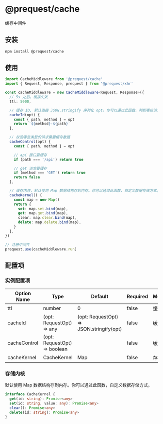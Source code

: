 # @prequest/cache

缓存中间件

## 安装

```bash
npm install @prequest/cache
```

## 使用

```ts
import CacheMiddleware from '@prequest/cache'
import { Request, Response, prequest } from '@prequest/xhr'

const cacheMiddleware = new CacheMiddleware<Request, Response>({
  // 5s 之后，缓存失效
  ttl: 5000,

  // 缓存 ID, 默认直接 JSON.stringify 序列化 opt。你可以通过此函数，判断哪些请求是相同请求。
  cacheId(opt) {
    const { path, method } = opt
    return `${method}-${path}`
  },

  // 校验哪些类型的请求需要缓存数据
  cacheControl(opt) {
    const { path, method } = opt

    // api 接口要缓存
    if (path === '/api') return true

    // get 请求要缓存
    if (method === 'GET') return true
    return false
  },

  // 缓存内核，默认使用 Map 数据结构存到内存。你可以通过此函数，自定义数据存储方式。
  cacheKernel() {
    const map = new Map()
    return {
      set: map.set.bind(map),
      get: map.get.bind(map),
      clear: map.clear.bind(map),
      delete: map.delete.bind(map),
    }
  },
})

// 注册中间件
prequest.use(cacheMiddleware.run)
```

## 配置项

### 实例配置项

| Option Name  | Type                         | Default                                  | Required | Meaning  |
| ------------ | ---------------------------- | ---------------------------------------- | -------- | -------- |
| ttl          | number                       | 0                                        | false    | 缓存时间 |
| cacheId      | (opt: RequestOpt) => any     | (opt: RequestOpt) => JSON.stringify(opt) | false    | 缓存 ID  |
| cacheControl | (opt: RequestOpt) => boolean |                                          | false    | 缓存策略 |
| cacheKernel  | CacheKernel                  | Map                                      | false    | 存储内核 |

### 存储内核

默认使用 Map 数据结构存到内存。你可以通过此函数，自定义数据存储方式。

```ts
interface CacheKernel {
  get(id: string): Promise<any>
  set(id: string, value: any): Promise<any>
  clear(): Promise<any>
  delete(id: string): Promise<any>
}
```
